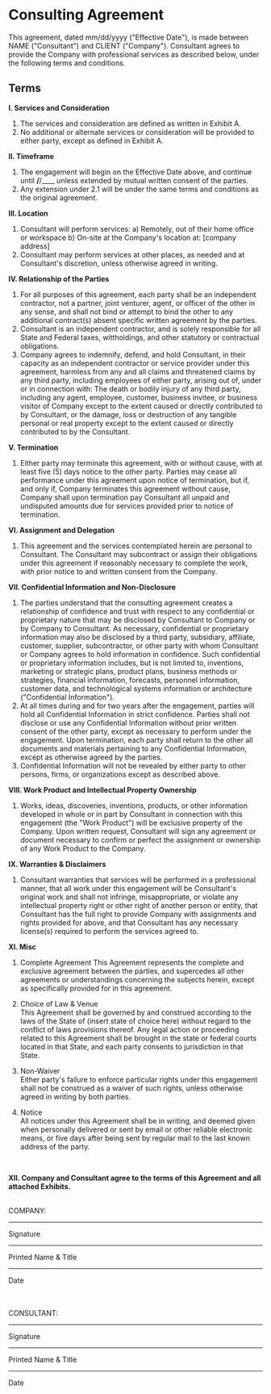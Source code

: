 # **Consulting Agreement**

This agreement, dated mm/dd/yyyy ("Effective Date"), is made between NAME ("Consultant") and CLIENT ("Company"). Consultant agrees to provide the Company with professional services as described below, under the following terms and conditions.

## **Terms**

**I. Services and Consideration** <br>
 1. The services and consideration are defined as written in Exhibit A.
 2. No additional or alternate services or consideration will be provided to either party, except as defined in Exhibit A.

**II. Timeframe** <br>
 1. The engagement will begin on the Effective Date above, and continue until __/__/____ unless extended by mutual written consent of the parties.
 2. Any extension under 2.1 will be under the same terms and conditions as the original agreement.

**III. Location** <br>
 1. Consultant will perform services:
  a) Remotely, out of their home office or workspace
  b) On-site at the Company's location at: [company address]
 2. Consultant may perform services at other places, as needed and at Consultant's discretion, unless otherwise agreed in writing.

**IV. Relationship of the Parties** <br>
 1. For all purposes of this agreement, each party shall be an independent contractor, not a partner, joint venturer, agent, or officer of the other in any sense, and shall not bind or attempt to bind the other to any additional contract(s) absent specific written agreement by the parties.
 2. Consultant is an independent contractor, and is solely responsible for all State and Federal taxes, wittholdings, and other statutory or contractual obligations.
 3. Company agrees to indemnify, defend, and hold Consultant, in their capacity as an independent contractor or service provider under this agreement, harmless from any and all claims and threatened claims by any third party, including employees of either party, arising out of, under or in connection with: The death or bodily injury of any third party, including any agent, employee, customer, business invitee, or business visitor of Company except to the extent caused or directly contributed to by Consultant, or the damage, loss or destruction of any tangible personal or real property except to the extent caused or directly contributed to by the Consultant.

**V. Termination** <br>
 1. Either party may terminate this agreement, with or without cause, with at least five (5) days notice to the other party. Parties may cease all performance under this agreement upon notice of termination, but if, and only if, Company terminates this agreement without cause, Company shall upon termination pay Consultant all unpaid and undisputed amounts due for services provided prior to notice of termination.

**VI. Assignment and Delegation** <br>
 1. This agreement and the services contemplated herein are personal to Consultant. The Consultant may subcontract or assign their obligations under this agreement if reasonably necessary to complete the work, with prior notice to and written consent from the Company.

**VII. Confidential Information and Non-Disclosure** <br>
 1. The parties understand that the consulting agreement creates a relationship of confidence and trust with respect to any confidential or proprietary nature that may be disclosed by Consultant to Company or by Company to Consultant. As necessary, confidential or proprietary information may also be disclosed by a third party, subsidiary, affiliate, customer, supplier, subcontractor, or other party with whom Consultant or Company agrees to hold information in confidence. Such confidential or proprietary information includes, but is not limited to, inventions, marketing or strategic plans, product plans, business methods or strategies, financial information, forecasts, personnel information, customer data, and technological systems information or architecture ("Confidential Information").
 2. At all times during and for two years after the engagement, parties will hold all Confidential Information in strict confidence. Parties shall not disclose or use any Confidential Information without prior written consent of the other party, except as necessary to perform under the engagement. Upon termination, each party shall return to the other all documents and materials pertaining to any Confidential Information, except as otherwise agreed by the parties.
 3. Confidential Information will not be revealed by either party to other persons, firms, or organizations except as described above.

**VIII. Work Product and Intellectual Property Ownership** <br>
 1. Works, ideas, discoveries, inventions, products, or other information developed in whole or in part by Consultant in connection with this engagement (the "Work Product") will be exclusive property of the Company. Upon written request, Consultant will sign any agreement or document necessary to confirm or perfect the assignment or ownership of any Work Product to the Company.

**IX. Warranties & Disclaimers** <br>
 1. Consultant warranties that services will be performed in a professional manner, that all work under this engagement will be Consultant's original work and shall not infringe, misappropriate, or violate any intellectual property right or other right of another person or entity, that Consultant has the full right to provide Company with assignments and rights provided for above, and that Consultant has any necessary license(s) required to perform the services agreed to.

**XI. Misc** <br>
 1. Complete Agreement
  This Agreement represents the complete and exclusive agreement between the parties, and supercedes all other agreements or understandings concerning the subjects herein, except as specifically provided for in this agreement.

 2. Choice of Law & Venue <br>
  This Agreement shall be governed by and construed according to the laws of the State of (insert state of choice here) without regard to the conflict of laws provisions thereof. Any legal action or proceeding related to this Agreement shall be brought in the state or federal courts located in that State, and each party consents to jurisdiction in that State. 

 3. Non-Waiver <br>
  Either party's failure to enforce particular rights under this engagement shall not be construed as a waiver of such rights, unless otherwise agreed in writing by both parties.

 4. Notice <br>
  All notices under this Agreement shall be in writing, and deemed given when personally delivered or sent by email or other reliable electronic means, or five days after being sent by regular mail to the last known address of the party.
<br>

**XII. Company and Consultant agree to the terms of this Agreement and all attached Exhibits.**
<br>
<br>

COMPANY:
<br>
____________________________________
Signature<br>

____________________________________
Printed Name & Title<br>
 
__________________
Date<br>
<br><br>

CONSULTANT:
<br>
____________________________________
Signature<br>

____________________________________
Printed Name & Title<br>

__________________
Date

